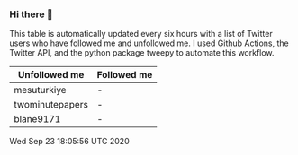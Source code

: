 ### Hi there 👋

This table is automatically updated every six hours with a list of Twitter users who have followed me and unfollowed me. I used Github Actions, the Twitter API, and the python package tweepy to automate this workflow.

| Unfollowed me |  Followed me |
| --- | --- |
|mesuturkiye|-|
|twominutepapers|-|
|blane9171|-|
Wed Sep 23 18:05:56 UTC 2020
